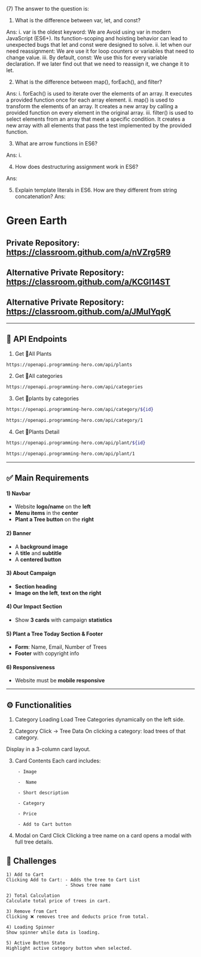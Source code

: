 (7) The answer to the question is:

1) What is the difference between var, let, and const?

Ans: 
    i. var is the oldest keyword: We are  Avoid using var in modern JavaScript (ES6+). Its function-scoping and hoisting behavior can lead to unexpected bugs that let and const were designed to solve.
    ii. let when our need reassignment: We are use it for loop counters or variables that need to change value.
    iii. By default, const: We use this for every variable declaration. If we later find out that we need to reassign it, we change it to let.


2) What is the difference between map(), forEach(), and filter?

Ans: 
    i. forEach() is used to iterate over the elements of an array. It executes a provided function once for each array element.
    ii. map() is used to transform the elements of an array. It creates a new array by calling a provided function on every element in the original array.
    iii. filter() is used to select elements from an array that meet a specific condition. It creates a new array with all elements that pass the test implemented by the provided function.
      

3) What are arrow functions in ES6?

Ans:
    i. 


4) How does destructuring assignment work in ES6?

Ans:

5) Explain template literals in ES6. How are they different from string concatenation?
Ans:




# Green Earth


## Private Repository: https://classroom.github.com/a/nVZrg5R9 

## Alternative Private Repository: https://classroom.github.com/a/KCGI14ST 

## Alternative Private Repository: https://classroom.github.com/a/JMuIYqgK 


---
🌴 API Endpoints
---
1. Get 🌴All Plants
```bash
https://openapi.programming-hero.com/api/plants
```

2. Get 🌴All categories <br/>
```bash
https://openapi.programming-hero.com/api/categories
```


3. Get 🌴plants by categories <br/>
```bash
https://openapi.programming-hero.com/api/category/${id}
```

```bash
https://openapi.programming-hero.com/api/category/1
```

4. Get 🌴Plants Detail <br/>

```bash
https://openapi.programming-hero.com/api/plant/${id}
```

```bash
https://openapi.programming-hero.com/api/plant/1
```
---




## ✅ Main Requirements 

#### 1) Navbar

- Website **logo/name** on the **left**  
- **Menu items** in the **center** 
- **Plant a Tree button** on the **right** 

#### 2) Banner 
- A **background image**  
- A **title** and **subtitle**  
- A **centered button**  

#### 3) About Campaign
- **Section heading**  
- **Image on the left**, **text on the right**  

#### 4) Our Impact Section 
- Show **3 cards** with campaign **statistics**  

#### 5) Plant a Tree Today Section & Footer
- **Form**: Name, Email, Number of Trees  
- **Footer** with copyright info 

#### 6) Responsiveness 
- Website must be **mobile responsive**  

---

## ⚙️ Functionalities 

1) Category Loading 
Load Tree Categories dynamically on the left side.

2) Category Click → Tree Data 
On clicking a category: load trees of that category.

Display in a 3-column card layout.

3) Card Contents 
 Each card includes:

        - Image

        -  Name

        - Short description

        - Category

        - Price

        - Add to Cart button

4) Modal on Card Click 
Clicking a tree name on a card opens a modal with full tree details.


##  🧪 Challenges 


    1) Add to Cart 
    Clicking Add to Cart: - Adds the tree to Cart List
                          - Shows tree name 

    2) Total Calculation 
    Calculate total price of trees in cart.

    3) Remove from Cart 
    Clicking ❌ removes tree and deducts price from total.

    4) Loading Spinner
    Show spinner while data is loading.

    5) Active Button State 
    Highlight active category button when selected.